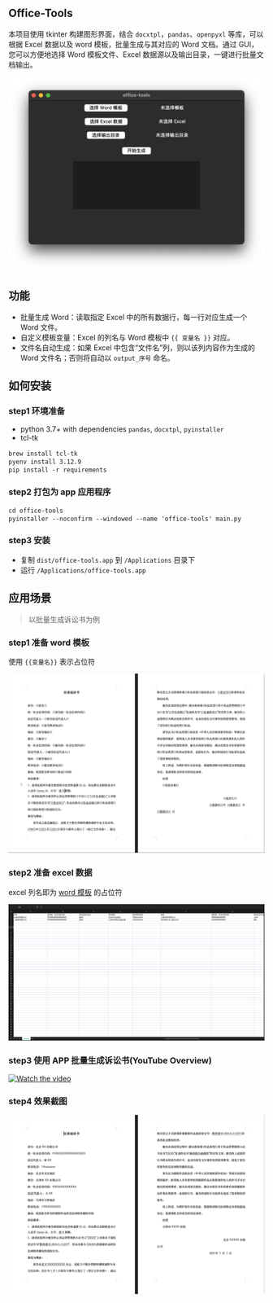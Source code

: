 ## Office-Tools

本项目使用 tkinter 构建图形界面，结合 `docxtpl`，`pandas`、`openpyxl` 等库，可以根据 Excel 数据以及 word 模板，批量生成与其对应的 Word 文档。通过 GUI，您可以方便地选择 Word 模板文件、Excel 数据源以及输出目录，一键进行批量文档输出。

![](docs/gui.png)

## 功能

- 批量生成 Word：读取指定 Excel 中的所有数据行，每一行对应生成一个 Word 文件。
- 自定义模板变量：Excel 的列名与 Word 模板中 `{{ 变量名 }}` 对应。
- 文件名自动生成：如果 Excel 中包含“文件名”列，则以该列内容作为生成的 Word 文件名；否则将自动以 `output_序号` 命名。

## 如何安装

### step1 环境准备

- python 3.7+ with dependencies `pandas`, `docxtpl`, `pyinstaller`
- tcl-tk

```shell
brew install tcl-tk
pyenv install 3.12.9
pip install -r requirements
```

### step2 打包为 app 应用程序

```shell
cd office-tools
pyinstaller --noconfirm --windowed --name 'office-tools' main.py
```

### step3 安装

- 复制 `dist/office-tools.app` 到 `/Applications` 目录下
- 运行 `/Applications/office-tools.app` 

## 应用场景

> 以批量生成诉讼书为例

### step1 准备 word 模板

使用 `{{变量名}}` 表示占位符

![img.png](docs/word_template.png)

### step2 准备 excel 数据

excel 列名即为 [word 模板](#step1-准备-word-模板) 的占位符

![img.png](docs/data_template.png)

### step3 使用 APP 批量生成诉讼书(YouTube Overview)

[![Watch the video](https://img.youtube.com/vi/rkUPolQdI5k/0.jpg)](https://www.youtube.com/watch?v=rkUPolQdI5k)


### step4 效果截图

![img.png](docs/result.png)
